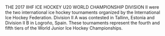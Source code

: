 THE 2017 IIHF ICE HOCKEY U20 WORLD CHAMPIONSHIP DIVISION II were the two international ice hockey tournaments organized by the International Ice Hockey Federation. Division II A was contested in Tallinn, Estonia and Division II B in Logroño, Spain. These tournaments represent the fourth and fifth tiers of the World Junior Ice Hockey Championships.
